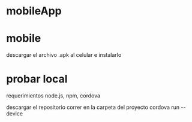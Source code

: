 # mobileApp
# mobile
descargar el archivo .apk al celular e instalarlo

# probar local
requerimientos node.js, npm, cordova

descargar el repositorio
correr en la carpeta del proyecto cordova run --device


